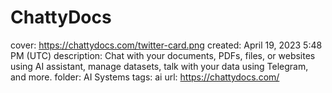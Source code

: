 # ChattyDocs

cover: https://chattydocs.com/twitter-card.png
created: April 19, 2023 5:48 PM (UTC)
description: Chat with your documents, PDFs, files, or websites using AI assistant, manage datasets, talk with your data using Telegram, and more.
folder: AI Systems
tags: ai
url: https://chattydocs.com/